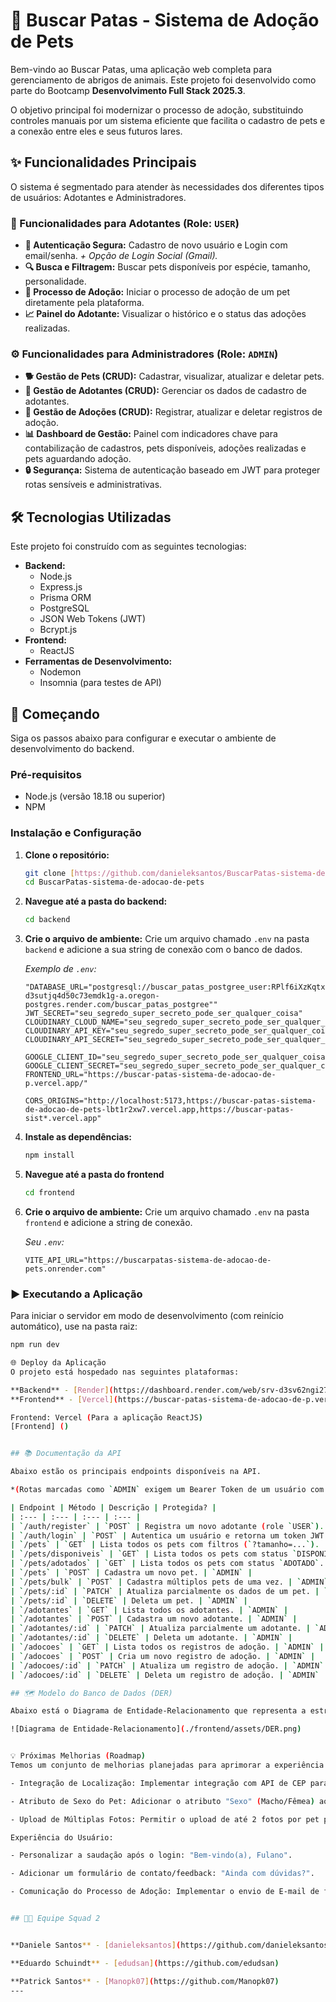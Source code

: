 # 🐾 Buscar Patas - Sistema de Adoção de Pets

Bem-vindo ao Buscar Patas, uma aplicação web completa para gerenciamento de abrigos de animais. Este projeto foi desenvolvido como parte do Bootcamp **Desenvolvimento Full Stack 2025.3**.

O objetivo principal foi modernizar o processo de adoção, substituindo controles manuais por um sistema eficiente que facilita o cadastro de pets e a conexão entre eles e seus futuros lares.

## ✨ Funcionalidades Principais

O sistema é segmentado para atender às necessidades dos diferentes tipos de usuários: Adotantes e Administradores.

### 👥 Funcionalidades para Adotantes (Role: `USER`)

-   **👤 Autenticação Segura:** Cadastro de novo usuário e Login com email/senha. *+ Opção de Login Social (Gmail).*
-   **🔍 Busca e Filtragem:** Buscar pets disponíveis por espécie, tamanho, personalidade.
-   **💖 Processo de Adoção:** Iniciar o processo de adoção de um pet diretamente pela plataforma.
-   **📈 Painel do Adotante:** Visualizar o histórico e o status das adoções realizadas.

### ⚙️ Funcionalidades para Administradores (Role: `ADMIN`)

-   **🐕 Gestão de Pets (CRUD):** Cadastrar, visualizar, atualizar e deletar pets.
-   **🤝 Gestão de Adotantes (CRUD):** Gerenciar os dados de cadastro de adotantes.
-   **📜 Gestão de Adoções (CRUD):** Registrar, atualizar e deletar registros de adoção.
-   **📊 Dashboard de Gestão:** Painel com indicadores chave para contabilização de cadastros, pets disponíveis, adoções realizadas e pets aguardando adoção.
-   **🔒 Segurança:** Sistema de autenticação baseado em JWT para proteger rotas sensíveis e administrativas.
  
## 🛠️ Tecnologias Utilizadas
Este projeto foi construído com as seguintes tecnologias:

-   **Backend:**
    -   Node.js
    -   Express.js
    -   Prisma ORM
    -   PostgreSQL
    -   JSON Web Tokens (JWT)
    -   Bcrypt.js
-   **Frontend:**
    -   ReactJS
-   **Ferramentas de Desenvolvimento:**
    -   Nodemon
    -   Insomnia (para testes de API)

## 🚀 Começando

Siga os passos abaixo para configurar e executar o ambiente de desenvolvimento do backend.

### Pré-requisitos

-   Node.js (versão 18.18 ou superior)
-   NPM

### Instalação e Configuração

1.  **Clone o repositório:**
    ```bash
    git clone [https://github.com/danieleksantos/BuscarPatas-sistema-de-adocao-de-pets.git](https://github.com/danieleksantos/BuscarPatas-sistema-de-adocao-de-pets.git)
    cd BuscarPatas-sistema-de-adocao-de-pets
    ```

2.  **Navegue até a pasta do backend:**
    ```bash
    cd backend
    ```

3.  **Crie o arquivo de ambiente:**
    Crie um arquivo chamado `.env` na pasta `backend` e adicione a sua string de conexão com o banco de dados.

    *Exemplo de `.env`:*
    ```env
    "DATABASE_URL="postgresql://buscar_patas_postgree_user:RPlf6iXzKqtxuZXslO7DXG26MObWWY82@dpg-d3sutjq4d50c73emdk1g-a.oregon-postgres.render.com/buscar_patas_postgree""
    JWT_SECRET="seu_segredo_super_secreto_pode_ser_qualquer_coisa"
    CLOUDINARY_CLOUD_NAME="seu_segredo_super_secreto_pode_ser_qualquer_coisa"
    CLOUDINARY_API_KEY="seu_segredo_super_secreto_pode_ser_qualquer_coisa"
    CLOUDINARY_API_SECRET="seu_segredo_super_secreto_pode_ser_qualquer_coisa"

    GOOGLE_CLIENT_ID="seu_segredo_super_secreto_pode_ser_qualquer_coisa"
    GOOGLE_CLIENT_SECRET="seu_segredo_super_secreto_pode_ser_qualquer_coisa"
    FRONTEND_URL="https://buscar-patas-sistema-de-adocao-de-p.vercel.app/"

    CORS_ORIGINS="http://localhost:5173,https://buscar-patas-sistema-de-adocao-de-pets-lbt1r2xw7.vercel.app,https://buscar-patas-sist*.vercel.app"
    ```

4.  **Instale as dependências:**
    ```bash
    npm install
    ```
    
5.  **Navegue até a pasta do frontend**
    ```bash
    cd frontend
    ```
6.  **Crie o arquivo de ambiente:**
    Crie um arquivo chamado `.env` na pasta `frontend` e adicione a string de conexão.

    *Seu `.env`:*
    ```env
    VITE_API_URL="https://buscarpatas-sistema-de-adocao-de-pets.onrender.com"
    ```

### ▶️ Executando a Aplicação

Para iniciar o servidor em modo de desenvolvimento (com reinício automático), use na pasta raiz:
```bash
npm run dev

🌐 Deploy da Aplicação
O projeto está hospedado nas seguintes plataformas:

**Backend** - [Render](https://dashboard.render.com/web/srv-d3sv62ngi27c73dvjosg)
**Frontend** - [Vercel](https://buscar-patas-sistema-de-adocao-de-p.vercel.app/)

Frontend: Vercel (Para a aplicação ReactJS)
[Frontend] ()


## 📚 Documentação da API

Abaixo estão os principais endpoints disponíveis na API.

*(Rotas marcadas como `ADMIN` exigem um Bearer Token de um usuário com `role: 'ADMIN'`)*

| Endpoint | Método | Descrição | Protegida? |
| :--- | :--- | :--- | :--- |
| `/auth/register` | `POST` | Registra um novo adotante (role `USER`). |  Pública |
| `/auth/login` | `POST` | Autentica um usuário e retorna um token JWT. | Pública |
| `/pets` | `GET` | Lista todos os pets com filtros (`?tamanho=...`). | Pública |
| `/pets/disponiveis` | `GET` | Lista todos os pets com status `DISPONIVEL`. | Pública |
| `/pets/adotados` | `GET` | Lista todos os pets com status `ADOTADO`. | Pública |
| `/pets` | `POST` | Cadastra um novo pet. | `ADMIN` |
| `/pets/bulk` | `POST` | Cadastra múltiplos pets de uma vez. | `ADMIN` |
| `/pets/:id` | `PATCH` | Atualiza parcialmente os dados de um pet. | `ADMIN` |
| `/pets/:id` | `DELETE` | Deleta um pet. | `ADMIN` |
| `/adotantes` | `GET` | Lista todos os adotantes. | `ADMIN` |
| `/adotantes` | `POST` | Cadastra um novo adotante. | `ADMIN` |
| `/adotantes/:id` | `PATCH` | Atualiza parcialmente um adotante. | `ADMIN` |
| `/adotantes/:id` | `DELETE` | Deleta um adotante. | `ADMIN` |
| `/adocoes` | `GET` | Lista todos os registros de adoção. | `ADMIN` |
| `/adocoes` | `POST` | Cria um novo registro de adoção. | `ADMIN` |
| `/adocoes/:id` | `PATCH` | Atualiza um registro de adoção. | `ADMIN` |
| `/adocoes/:id` | `DELETE` | Deleta um registro de adoção. | `ADMIN` |

## 🗺️ Modelo do Banco de Dados (DER)

Abaixo está o Diagrama de Entidade-Relacionamento que representa a estrutura do nosso banco de dados.

![Diagrama de Entidade-Relacionamento](./frontend/assets/DER.png)


💡 Próximas Melhorias (Roadmap)
Temos um conjunto de melhorias planejadas para aprimorar a experiência do usuário e a funcionalidade do sistema:

- Integração de Localização: Implementar integração com API de CEP para autocompletar endereços no cadastro do adotante, incluindo um checkbox para quando o CEP não for localizado.

- Atributo de Sexo do Pet: Adicionar o atributo "Sexo" (Macho/Fêmea) ao modelo de dados do Pet e nos formulários.

- Upload de Múltiplas Fotos: Permitir o upload de até 2 fotos por pet para melhor visualização.

Experiência do Usuário:

- Personalizar a saudação após o login: "Bem-vindo(a), Fulano".

- Adicionar um formulário de contato/feedback: "Ainda com dúvidas?".

- Comunicação do Processo de Adoção: Implementar o envio de E-mail de feedback e orientações após a conclusão ou atualização do processo de adoção.


## 👨‍💻 Equipe Squad 2


**Daniele Santos** - [danieleksantos](https://github.com/danieleksantos)

**Eduardo Schuindt** - [edudsan](https://github.com/edudsan)

**Patrick Santos** - [Manopk07](https://github.com/Manopk07)
---
